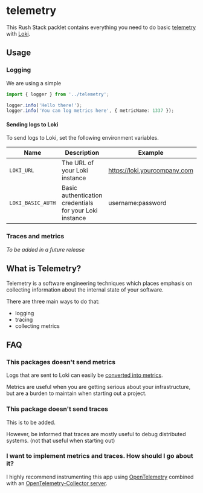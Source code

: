 # telemetry

This Rush Stack packlet contains everything you need to do basic [telemetry](https://en.wikipedia.org/wiki/Telemetry) with [Loki](https://github.com/grafana/loki).

## Usage

### Logging

We are using a simple

```ts
import { logger } from '../telemetry';

logger.info('Hello there!');
logger.info('You can log metrics here', { metricName: 1337 });
```

#### Sending logs to Loki

To send logs to Loki, set the following environment variables.

| Name              | Description                                             | Example                      | Default |
| ----------------- | ------------------------------------------------------- | ---------------------------- | ------- |
| `LOKI_URL`        | The URL of your Loki instance                           | https://loki.yourcompany.com | _Empty_ |
| `LOKI_BASIC_AUTH` | Basic authentication credentials for your Loki instance | username:password            | _Empty_ |

### Traces and metrics

_To be added in a future release_

## What is Telemetry?

Telemetry is a software engineering techniques which places emphasis on collecting information
about the internal state of your software.

There are three main ways to do that:

- logging
- tracing
- collecting metrics

## FAQ

### This packages doesn't send metrics

Logs that are sent to Loki can easily be [converted into metrics](https://grafana.com/blog/2021/03/23/how-i-fell-in-love-with-logs-thanks-to-grafana-loki/).

Metrics are useful when you are getting serious about your infrastructure, but are a burden to maintain when starting out a project.

### This package doesn't send traces

This is to be added.

However, be informed that traces are mostly useful to debug distributed systems. (not that useful when starting out)

### I want to implement metrics and traces. How should I go about it?

I highly recommend instrumenting this app using [OpenTelemetry](https://opentelemetry.io/) combined with an [OpenTelemetry-Collector server](https://github.com/open-telemetry/opentelemetry-collector).
